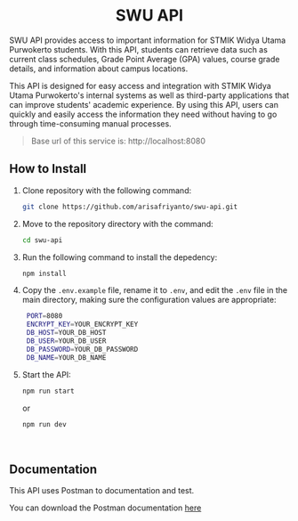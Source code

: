 <h1 align="center">SWU API</h1>

SWU API provides access to important information for STMIK Widya Utama Purwokerto students. With this API, students can retrieve data such as current class schedules, Grade Point Average (GPA) values, course grade details, and information about campus locations.

This API is designed for easy access and integration with STMIK Widya Utama Purwokerto's internal systems as well as third-party applications that can improve students' academic experience. By using this API, users can quickly and easily access the information they need without having to go through time-consuming manual processes.

> Base url of this service is: http://localhost:8080

## How to Install

1. Clone repository with the following command:
   
   ```bash
   git clone https://github.com/arisafriyanto/swu-api.git
   ```
    
2. Move to the repository directory with the command:
   
   ```bash
   cd swu-api
   ```

3. Run the following command to install the depedency:

   ```bash
   npm install
   ```

4. Copy the `.env.example` file, rename it to `.env`, and edit the `.env` file in the main directory, making sure the configuration values are appropriate:

   ```bash
    PORT=8080
    ENCRYPT_KEY=YOUR_ENCRYPT_KEY
    DB_HOST=YOUR_DB_HOST
    DB_USER=YOUR_DB_USER
    DB_PASSWORD=YOUR_DB_PASSWORD
    DB_NAME=YOUR_DB_NAME
   ```
  
5. Start the API:
    ```bash
    npm run start
    ```

   or

    ```bash
    npm run dev
    ```
   <br>
  
## Documentation

This API uses Postman to documentation and test.

You can download the Postman documentation <a href="https://documenter.getpostman.com/view/33657932/2sA3JGfjHi" target="_blank">here</a>
